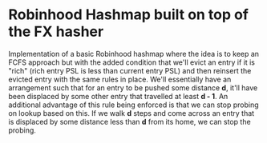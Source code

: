 # Robinhood Hashmap built on top of the FX hasher
Implementation of a basic Robinhood hashmap where the idea is to keep an FCFS approach but with the added condition that we'll evict an entry if it is "rich" (rich entry PSL is less than current entry PSL) and then reinsert the evicted entry with the same rules in place. We'll essentially have an arrangement such that for an entry to be pushed some distance **d**, it'll have been displaced by some other entry that travelled at least **d - 1**. An additional advantage of this rule being enforced is that we can stop probing on lookup based on this. If we walk **d** steps and come across an entry that is displaced by some distance less than **d** from its home, we can stop the probing.
